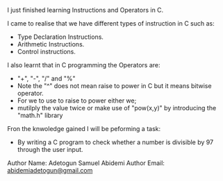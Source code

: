 I just finished learning Instructions and Operators in C.

I came to realise that we have different types of instruction in C such as:

* Type Declaration Instructions.
* Arithmetic Instructions.
* Control instructions.

 I also learnt that in C programming the Operators are:
 
 *  "+", "-", "/" and "%"
 * Note the "^" does not mean raise to power in C but it means bitwise operator.
 * For we to use to raise to power either we;
 * mutilply the value twice or make use of "pow(x,y)" by introducing the "math.h" library

Fron the knwoledge gained I will be peforming a task:

* By writing a C program to check whether a number is divisible by 97 through the user input.

Author Name: Adetogun Samuel Abidemi
Author Email: abidemiadetogun@gmail.com